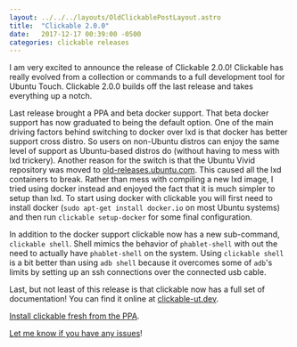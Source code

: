 ```yaml
---
layout: ../../../layouts/OldClickablePostLayout.astro
title:  "Clickable 2.0.0"
date:   2017-12-17 00:39:00 -0500
categories: clickable releases
---
```


I am very excited to announce the release of Clickable 2.0.0! Clickable has really
evolved from a collection or commands to a full development tool for Ubuntu
Touch. Clickable 2.0.0 builds off the last release and takes everything up a notch.

Last release brought a PPA and beta docker support. That beta docker support has
now graduated to being the default option. One of the main driving factors behind
switching to docker over lxd is that docker has better support cross distro. So
users on non-Ubuntu distros can enjoy the same level of support as Ubuntu-based
distros do (without having to mess with lxd trickery). Another reason for the
switch is that the Ubuntu Vivid repository was moved to
[old-releases.ubuntu.com](http://old-releases.ubuntu.com). This caused all the
lxd containers to break. Rather than mess with compiling a new lxd image, I tried
using docker instead and enjoyed the fact that it is much simpler to setup than
lxd. To start using docker with clickable you will first need to install
docker (`sudo apt-get install docker.io` on most Ubuntu systems) and then run
`clickable setup-docker` for some final configuration.

In addition to the docker support clickable now has a new sub-command, `clickable shell`.
Shell mimics the behavior of `phablet-shell` with out the need to actually
have `phablet-shell` on the system. Using `clickable shell` is a bit better than
using `adb shell` because it overcomes some of `adb`'s limits by setting up an
ssh connections over the connected usb cable.

Last, but not least of this release is that clickable now has a full set of
documentation! You can find it online at
[clickable-ut.dev](http://clickable-ut.dev).

[Install clickable fresh from the PPA](http://clickable-ut.dev/en/latest/install.html).

[Let me know if you have any issues](https://github.com/bhdouglass/clickable/issues)!
